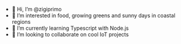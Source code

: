 - 👋 Hi, I’m @zigiprimo
- 👀 I’m interested in food, growing greens and sunny days in coastal regions
- 🌱 I’m currently learning Typescript with Node.js
- 💞️ I’m looking to collaborate on cool IoT projects

<!---
zigiprimo/zigiprimo is a ✨ special ✨ repository because its `README.md` (this file) appears on your GitHub profile.
You can click the Preview link to take a look at your changes.
--->
